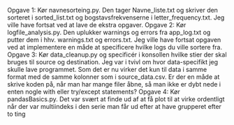 Opgave 1:
Kør navnesorteing.py. Den tager Navne_liste.txt og skriver den sorteret i sorted_list.txt og bogstavsfrekvenserne i letter_frequency.txt.
Jeg ville have fortsat ved at lave de ekstra opgaver.
Opgave 2:
Kør logfile_analysis.py. Den uplukker warnings og errors fra app_log.txt og putter dem i hhv. warnings.txt og errors.txt.
Jeg ville have fortsat opgaven ved at implementere en måde at specificere hvilke logs du ville sortere fra.
Opgave 3:
Kør data_cleanup.py og specificér i konsollen hvilke stier der skal bruges til source og destination. 
Jeg var i tvivl om hvor data-specifikt jeg skulle lave programmet. Som det er nu virker det kun til data i samme format med de samme kolonner som i source_data.csv.
Er der en måde at skrive koden på, når man har mange filer åbne, så man ikke er dybt nede i enten nogle with eller try/except statements?
Opgave 4:
Kør pandasBasics.py.
Det var svært at finde ud af at få plot til at virke ordentligt når der var multiindeks i den serie man får ud efter at have grupperet efter to ting
